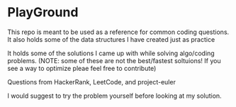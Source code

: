 # PlayGround
This repo is meant to be used as a reference for common coding questions. It also holds some of the data structures I have
created just as practice

It holds some of the solutions I came up with while solving algo/coding problems. 
(NOTE: some of these are not the best/fastest soltuions! If you see a way to optimize pleae feel free to contribute)

Questions from HackerRank, LeetCode, and project-euler

I would suggest to try the problem yourself before looking at my solution.
